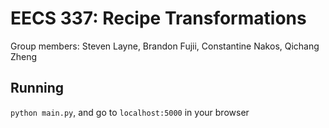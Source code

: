 # EECS 337: Recipe Transformations
Group members: Steven Layne, Brandon Fujii, Constantine Nakos, Qichang Zheng

## Running
`python main.py`, and go to `localhost:5000` in your browser
